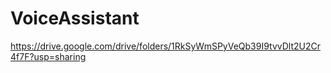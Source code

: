 # VoiceAssistant
https://drive.google.com/drive/folders/1RkSyWmSPyVeQb39I9tvvDlt2U2Cr4f7F?usp=sharing
